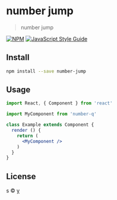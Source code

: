 # number jump

> number jump

[![NPM](https://img.shields.io/npm/v/number-q.svg)](https://www.npmjs.com/package/number-q) [![JavaScript Style Guide](https://img.shields.io/badge/code_style-standard-brightgreen.svg)](https://standardjs.com)

## Install

```bash
npm install --save number-jump
```

## Usage

```jsx
import React, { Component } from 'react'

import MyComponent from 'number-q'

class Example extends Component {
  render () {
    return (
      <MyComponent />
    )
  }
}
```

## License

s © [y](https://github.com/y)
